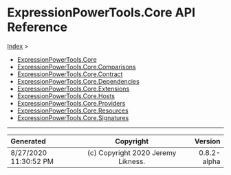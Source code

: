 ﻿# ExpressionPowerTools.Core API Reference

[Index](../index.md) > 

- [ExpressionPowerTools.Core](ExpressionPowerTools.Core.n.md)
- [ExpressionPowerTools.Core.Comparisons](ExpressionPowerTools.Core.Comparisons.n.md)
- [ExpressionPowerTools.Core.Contract](ExpressionPowerTools.Core.Contract.n.md)
- [ExpressionPowerTools.Core.Dependencies](ExpressionPowerTools.Core.Dependencies.n.md)
- [ExpressionPowerTools.Core.Extensions](ExpressionPowerTools.Core.Extensions.n.md)
- [ExpressionPowerTools.Core.Hosts](ExpressionPowerTools.Core.Hosts.n.md)
- [ExpressionPowerTools.Core.Providers](ExpressionPowerTools.Core.Providers.n.md)
- [ExpressionPowerTools.Core.Resources](ExpressionPowerTools.Core.Resources.n.md)
- [ExpressionPowerTools.Core.Signatures](ExpressionPowerTools.Core.Signatures.n.md)

---

| Generated | Copyright | Version |
| :-- | :-: | --: |
| 8/27/2020 11:30:52 PM | (c) Copyright 2020 Jeremy Likness. | 0.8.2-alpha |
